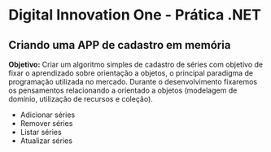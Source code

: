 # Digital Innovation One - Prática .NET

## Criando uma APP de cadastro em memória

**Objetivo:**
Criar um algoritmo simples de cadastro de séries com objetivo de fixar o aprendizado sobre orientação a objetos, o principal paradigma de programação utilizada no mercado. Durante o desenvolvimento fixaremos os pensamentos relacionando a orientado a objetos (modelagem de domínio, utilização de recursos e coleção).

* Adicionar séries 
* Remover séries 
* Listar séries 
* Atualizar séries
